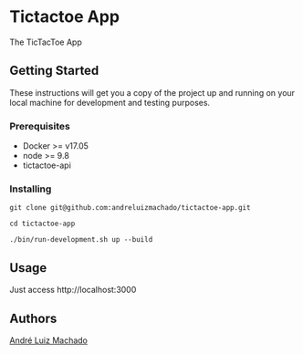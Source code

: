 # Tictactoe App

The TicTacToe App

## Getting Started

These instructions will get you a copy of the project up and running on your local machine for development and testing purposes.

### Prerequisites

* Docker >= v17.05
* node >= 9.8
* tictactoe-api

### Installing

```
git clone git@github.com:andreluizmachado/tictactoe-app.git
```

```
cd tictactoe-app
```

```
./bin/run-development.sh up --build
```

## Usage
Just access http://localhost:3000

## Authors

[André Luiz Machado](https://github.com/andreluizmachado)

